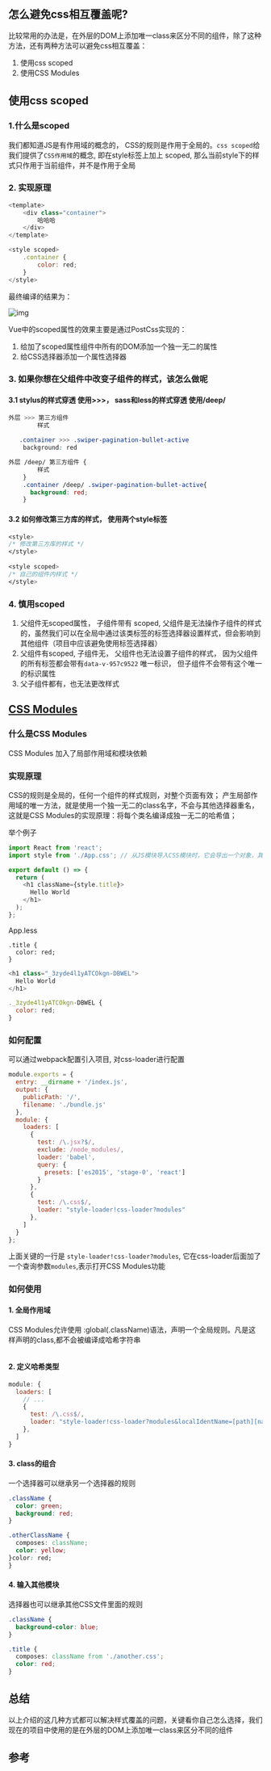 ## 怎么避免css相互覆盖呢?
比较常用的办法是，在外层的DOM上添加唯一class来区分不同的组件，除了这种方法，还有两种方法可以避免css相互覆盖：
1. 使用css scoped
2. 使用CSS Modules

## 使用css scoped

### 1.什么是scoped
我们都知道JS是有作用域的概念的， CSS的规则是作用于全局的。`css scoped`给我们提供了`CSS作用域`的概念, 即在style标签上加上 scoped, 那么当前style下的样式只作用于当前组件，并不是作用于全局

### 2. 实现原理
```js
<template>
    <div class="container">
        哈哈哈
    </div>
</template>

<style scoped>
    .container {
        color: red;
    }
</style>

```
最终编译的结果为：

![img](https://cdn.suisuijiang.com/ImageMessage/5adad39555703565e79040fa_1553959508870.png?width=1668&height=284&imageView2/3/w/537/h/91)

Vue中的scoped属性的效果主要是通过PostCss实现的：
1. 给加了scoped属性组件中所有的DOM添加一个独一无二的属性
2. 给CSS选择器添加一个属性选择器

### 3. 如果你想在父组件中改变子组件的样式，该怎么做呢

#### 3.1 stylus的样式穿透 使用>>>， sass和less的样式穿透 使用/deep/
```css
外层 >>> 第三方组件 
        样式
        
   .container >>> .swiper-pagination-bullet-active
    background: red
```
```css
外层 /deep/ 第三方组件 {
        样式
    }
    .container /deep/ .swiper-pagination-bullet-active{
      background: red;
    }
```

#### 3.2 如何修改第三方库的样式， 使用两个style标签
```css
<style>
/* 修改第三方库的样式 */
</style>
 
<style scoped>
/* 自己的组件内样式 */
</style>
```

### 4. 慎用scoped
1. 父组件无scoped属性， 子组件带有 scoped, 父组件是无法操作子组件的样式的，虽然我们可以在全局中通过该类标签的标签选择器设置样式，但会影响到其他组件（项目中应该避免使用标签选择器）
2. 父组件有scoped, 子组件无， 父组件也无法设置子组件的样式， 因为父组件的所有标签都会带有`data-v-957c9522` 唯一标识， 但子组件不会带有这个唯一的标识属性
3. 父子组件都有，也无法更改样式

## [CSS Modules](https://github.com/css-modules/css-modules)

### 什么是CSS Modules
CSS Modules 加入了局部作用域和模块依赖
### 实现原理
CSS的规则是全局的，任何一个组件的样式规则，对整个页面有效；
产生局部作用域的唯一方法，就是使用一个独一无二的class名字，不会与其他选择器重名，这就是CSS Modules的实现原理：将每个类名编译成独一无二的哈希值；

举个例子
```js
import React from 'react';
import style from './App.css'; // 从JS模块导入CSS模块时，它会导出一个对象，其中包含从本地名称到全局名称的所有映射。

export default () => {
  return (
    <h1 className={style.title}>
      Hello World
    </h1>
  );
};

```
App.less
```less
.title {
  color: red;
}
```
```js
<h1 class="_3zyde4l1yATCOkgn-DBWEL">
  Hello World
</h1>

._3zyde4l1yATCOkgn-DBWEL {
  color: red;
}
```

### 如何配置
可以通过webpack配置引入项目, 对css-loader进行配置
```js
module.exports = {
  entry: __dirname + '/index.js',
  output: {
    publicPath: '/',
    filename: './bundle.js'
  },
  module: {
    loaders: [
      {
        test: /\.jsx?$/,
        exclude: /node_modules/,
        loader: 'babel',
        query: {
          presets: ['es2015', 'stage-0', 'react']
        }
      },
      {
        test: /\.css$/,
        loader: "style-loader!css-loader?modules"
      },
    ]
  }
};
```
上面关键的一行是 `style-loader!css-loader?modules`, 它在css-loader后面加了一个查询参数`modules`,表示打开CSS Modules功能

### 如何使用
#### 1. 全局作用域
CSS Modules允许使用 :global(.className)语法，声明一个全局规则。凡是这样声明的class,都不会被编译成哈希字符串

```css

```

#### 2. 定义哈希类型

```js
module: {
  loaders: [
    // ...
    {
      test: /\.css$/,
      loader: "style-loader!css-loader?modules&localIdentName=[path][name]---[local]---[hash:base64:5]"
    },
  ]
}
```

#### 3. class的组合

一个选择器可以继承另一个选择器的规则

```css
.className {
  color: green;
  background: red;
}

.otherClassName {
  composes: className;
  color: yellow;
}color: red;
}
```

#### 4. 输入其他模块
选择器也可以继承其他CSS文件里面的规则
```css
.className {
  background-color: blue;
}

.title {
  composes: className from './another.css';
  color: red;
}
```


## 总结
以上介绍的这几种方式都可以解决样式覆盖的问题，关键看你自己怎么选择，我们现在的项目中使用的是在外层的DOM上添加唯一class来区分不同的组件

## 参考

